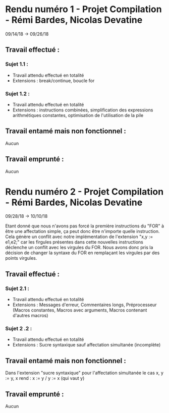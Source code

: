 # Rendu numéro 1 - Projet Compilation - Rémi Bardes, Nicolas Devatine

09/14/18 -> 09/26/18
	
## Travail effectué :

### Sujet 1.1 :

* Travail attendu effectué en totalité
* Extensions : break/continue, boucle for
	
### Sujet 1.2 :
* Travail attendu effectué en totalité
* Extensions : instructions combinées, simplification des expressions arithmétiques constantes, optimisation de l'utilisation de la pile

## Travail entamé mais non fonctionnel :

Aucun

## Travail emprunté :

Aucun

# Rendu numéro 2 - Projet Compilation - Rémi Bardes, Nicolas Devatine

09/28/18 -> 10/10/18

Etant donné que nous n'avons pas forcé la première instructions du "FOR" à être une affectation simple, ça peut donc être n'importe quelle instruction. Cela génère un conflit avec notre implémentation de l'extension "x,y := e1,e2;" car les firgules présentes dans cette nouvelles instructions déclenche un conflit avec les virgules du FOR.
Nous avons donc pris la décision de changer la syntaxe du FOR en remplaçant les virgules par des points virgules.
	
## Travail effectué :

### Sujet 2.1 :

* Travail attendu effectué en totalité
* Extensions : Messages d'erreur, Commentaires longs, Préprocesseur (Macros constantes, Macros avec arguments, Macros contenant d'autres macros)
	
### Sujet 2 .2 :
* Travail attendu effectué en totalité
* Extensions : Sucre syntaxique sauf affectation simultanée (incomplète)

## Travail entamé mais non fonctionnel :

Dans l'extension "sucre syntaxique" pour l'affectation simultanée le cas x, y := y, x rend : x := y / y := x (qui vaut y)

## Travail emprunté :

Aucun
